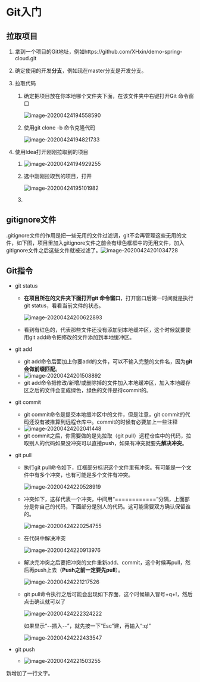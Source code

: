 # Git入门



## 拉取项目

1. 拿到一个项目的Git地址，例如https://github.com/XHxin/demo-spring-cloud.git

2. 确定使用的开发**分支**，例如现在master分支是开发分支。

3. 拉取代码

   1. 确定把项目放在你本地哪个文件夹下面，在该文件夹中右键打开Git 命令窗口

      ![image-20200424194558590](C:\Users\13019\AppData\Roaming\Typora\typora-user-images\image-20200424194558590.png)

   2. 使用git clone -b 命令克隆代码

      ![image-20200424194821733](C:\Users\13019\AppData\Roaming\Typora\typora-user-images\image-20200424194821733.png)

4. 使用Idea打开刚刚拉取到的项目

   1. ![image-20200424194929255](C:\Users\13019\AppData\Roaming\Typora\typora-user-images\image-20200424194929255.png)

   2. 选中刚刚拉取到的项目，打开

      ![image-20200424195101982](C:\Users\13019\AppData\Roaming\Typora\typora-user-images\image-20200424195101982.png)

   3. 



## gitignore文件

.gitignore文件的作用是把一些无用的文件过滤调，git不会再管理这些无用的文件，如下图，项目里加入gitignore文件之前会有绿色框框中的无用文件，加入gitignore文件之后这些文件就被过滤了。![image-20200424201034728](C:\Users\13019\AppData\Roaming\Typora\typora-user-images\image-20200424201034728.png)

## Git指令

- git status

  - **在项目所在的文件夹下面打开git 命令窗口**，打开窗口后第一时间就是执行git status，看看当前文件的状态。

    ![image-20200424200622893](C:\Users\13019\AppData\Roaming\Typora\typora-user-images\image-20200424200622893.png)

  - 看到有红色的，代表那些文件还没有添加到本地缓冲区，这个时候就要使用git add命令把修改的文件添加到本地缓冲区。

- git add

  - git add命令后面加上你要add的文件，可以不输入完整的文件名，因为**git会做前缀匹配**。
  - ![image-20200424201508892](C:\Users\13019\AppData\Roaming\Typora\typora-user-images\image-20200424201508892.png)
  - git add命令把修改/新增/或删除掉的文件加入本地缓冲区，加入本地缓存区之后的文件会变成绿色，绿色的文件是待commit的。

- git commit

  - git commit命令是提交本地缓冲区中的文件，但是注意，git commit的代码还没有被推算到远程仓库中。commit的时候有必要加上一些注释
  - ![image-20200424202041448](C:\Users\13019\AppData\Roaming\Typora\typora-user-images\image-20200424202041448.png)
  - git commit之后，你需要做的是先拉取（git pull）远程仓库中的代码，拉取别人的代码如果没冲突可以直接push，如果有冲突就要先**解决冲突**。

- git pull

  - 执行git pull命令如下，红框部分标识这个文件里有冲突。有可能是一个文件中有多个冲突，也有可能是多个文件有冲突。

    ![image-20200424220528919](C:\Users\13019\AppData\Roaming\Typora\typora-user-images\image-20200424220528919.png)

  - 冲突如下，这样代表一个冲突，中间用“============”分隔，上面部分是你自己的代码，下面部分是别人的代码。这可能需要双方确认保留谁的。

    ![image-20200424220254755](C:\Users\13019\AppData\Roaming\Typora\typora-user-images\image-20200424220254755.png)

  - 在代码中解决冲突

    ![image-20200424220913976](C:\Users\13019\AppData\Roaming\Typora\typora-user-images\image-20200424220913976.png)

  - 解决完冲突之后要把冲突的文件重新add、commit，这个时候再pull，然后再push上去（**Push之前一定要先pull**）。

    ![image-20200424221217526](C:\Users\13019\AppData\Roaming\Typora\typora-user-images\image-20200424221217526.png)

  - git pull命令执行之后可能会出现如下界面，这个时候输入冒号+q+!，然后点击确认就可以了

    ![image-20200424222324222](C:\Users\13019\AppData\Roaming\Typora\typora-user-images\image-20200424222324222.png)

    如果显示“--插入--”，就先按一下“Esc”建，再输入“:q!”

    ![image-20200424222433547](C:\Users\13019\AppData\Roaming\Typora\typora-user-images\image-20200424222433547.png)

- git push

  - ![image-20200424221503255](C:\Users\13019\AppData\Roaming\Typora\typora-user-images\image-20200424221503255.png)



新增加了一行文字。